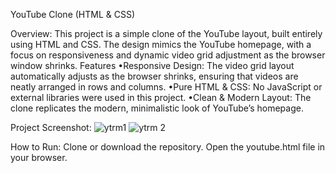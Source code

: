 YouTube Clone (HTML & CSS)

Overview:
This project is a simple clone of the YouTube layout, built entirely using HTML and CSS. The design mimics the YouTube homepage, with a focus on responsiveness and dynamic video grid adjustment as the browser window shrinks.
Features
  •Responsive Design: The video grid layout automatically adjusts as the browser shrinks, ensuring that videos are neatly arranged in rows and       columns.
  •Pure HTML & CSS: No JavaScript or external libraries were used in this project.
  •Clean & Modern Layout: The clone replicates the modern, minimalistic look of YouTube’s homepage.
  
Project Screenshot:
![ytrm1](https://github.com/user-attachments/assets/4bb557fd-9b04-42bb-b30b-88ccfeffe927)
![ytrm 2](https://github.com/user-attachments/assets/fd96369b-cec7-4a20-b22a-c63fb4aaaa92)

How to Run:
  Clone or download the repository.
  Open the youtube.html file in your browser.
